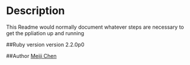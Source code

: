 # Description
This Readme would normally document whatever steps are necessary to get the ppliation up and running

##Ruby version
version 2.2.0p0

##Author
[Meiji Chen](https://github.com/meijichen)
